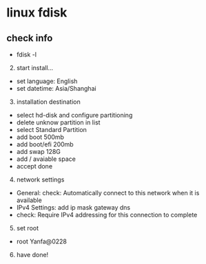 # linux fdisk

## check info
- fdisk -l




2. start install...
- set language: English
- set datetime: Asia/Shanghai

3. installation destination
- select hd-disk and configure partitioning
- delete unknow partition in list
- select Standard Partition
- add boot 500mb
- add boot/efi 200mb
- add swap 128G
- add / avaiable space
- accept done

4. network settings
- General: check: Automatically connect to this network when it is available
- IPv4 Settings: add ip mask gateway dns
- check: Require IPv4 addressing for this connection to complete

5. set root
- root Yanfa@0228

6. have done!